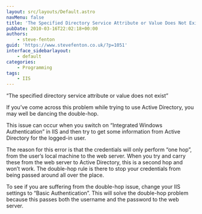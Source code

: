 ```yaml
---
layout: src/layouts/Default.astro
navMenu: false
title: 'The Specified Directory Service Attribute or Value Does Not Exist'
pubDate: 2010-03-16T22:02:18+00:00
authors:
    - steve-fenton
guid: 'https://www.stevefenton.co.uk/?p=1051'
interface_sidebarlayout:
    - default
categories:
    - Programming
tags:
    - IIS
---
```


“The specified directory service attribute or value does not exist”

If you’ve come across this problem while trying to use Active Directory, you may well be dancing the double-hop.

This issue can occur when you switch on “Integrated Windows Authentication” in IIS and then try to get some information from Active Directory for the logged-in user.

The reason for this error is that the credentials will only perform “one hop”, from the user’s local machine to the web server. When you try and carry these from the web server to Active Directory, this is a second hop and won’t work. The double-hop rule is there to stop your credentials from being passed around all over the place.

To see if you are suffering from the double-hop issue, change your IIS settings to “Basic Authentication”. This will solve the double-hop problem because this passes both the username and the password to the web server.
